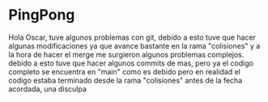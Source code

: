# PingPong
Hola Oscar, tuve algunos problemas con git, 
debido a esto tuve que hacer algunas modificaciones 
ya que avance bastante en la rama "colisiones" y a 
la hora de hacer el merge me surgieron algunos problemas complejos.
debido a esto tuve que hacer algunos commits de mas,
pero ya el codigo completo se encuentra en "main" como es debido
pero en realidad el codigo estaba terminado desde la rama 
"colisiones" antes de la fecha acordada, una disculpa 
